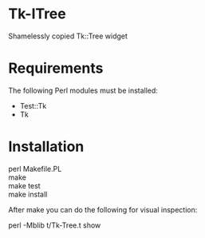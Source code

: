 # Tk-ITree
Shamelessly copied Tk::Tree widget

# Requirements

The following Perl modules must be installed:

  * Test::Tk
  * Tk

# Installation

perl Makefile.PL  
make  
make test  
make install  

After make you can do the following for visual inspection:

perl -Mblib t/Tk-Tree.t show  

